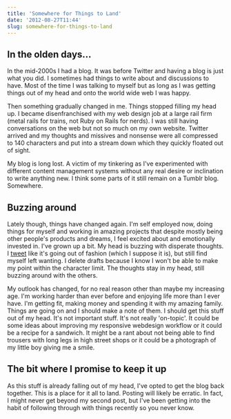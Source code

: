 ```yaml
---
title: 'Somewhere for Things to Land'
date: '2012-08-27T11:44'
slug: somewhere-for-things-to-land
---
```




## In the olden days…





In the mid-2000s I had a blog. It was before Twitter and having a blog is just what you did. I sometimes had things to write about and discussions to have. Most of the time I was talking to myself but as long as I was getting things out of my head and onto the world wide web I was happy.





Then something gradually changed in me. Things stopped filling my head up. I became disenfranchised with my web design job at a large rail firm (metal rails for trains, not Ruby on Rails for nerds). I was still having conversations on the web but not so much on my own website. Twitter arrived and my thoughts and missives and nonsense were all compressed to 140 characters and put into a stream down which they quickly floated out of sight.





My blog is long lost. A victim of my tinkering as I've experimented with different content management systems without any real desire or inclination to write anything new. I think some parts of it still remain on a Tumblr blog. Somewhere.





## Buzzing around





Lately though, things have changed again. I'm self employed now, doing things for myself and working in amazing projects that despite mostly being other people's products and dreams, I feel excited about and emotionally invested in. I've grown up a bit. My head is buzzing with disperate thoughts. I [tweet](http://twitter.com/peterjlambert) like it's going out of fashion (which I suppose it is), but still find myself left wanting. I delete drafts because I know I won't be able to make my point within the character limit. The thoughts stay in my head, still buzzing around with the others.





My outlook has changed, for no real reason other than maybe my increasing age. I'm working harder than ever before and enjoying life more than I ever have. I'm getting fit, making money and spending it with my amazing family. Things are going on and I should make a note of them. I should get this stuff out of my head. It's not important stuff. It's not really 'on-topic'. It could be some ideas about improving my responsive webdesign workflow or it could be a recipe for a sandwich. It might be a rant about not being able to find trousers with long legs in high street shops or it could be a photograph of my little boy giving me a smile.





## The bit where I promise to keep it up





As this stuff is already falling out of my head, I've opted to get the blog back together. This is a place for it all to land. Posting will likely be erratic. In fact, I might never get beyond my second post, but I've been getting into the habit of following through with things recently so you never know.
